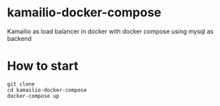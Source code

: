 # kamailio-docker-compose
Kamailio as load balancer in docker with docker compose using mysql as backend

# How to start

```
git clone 
cd kamailio-docker-compose
docker-compose up
```
